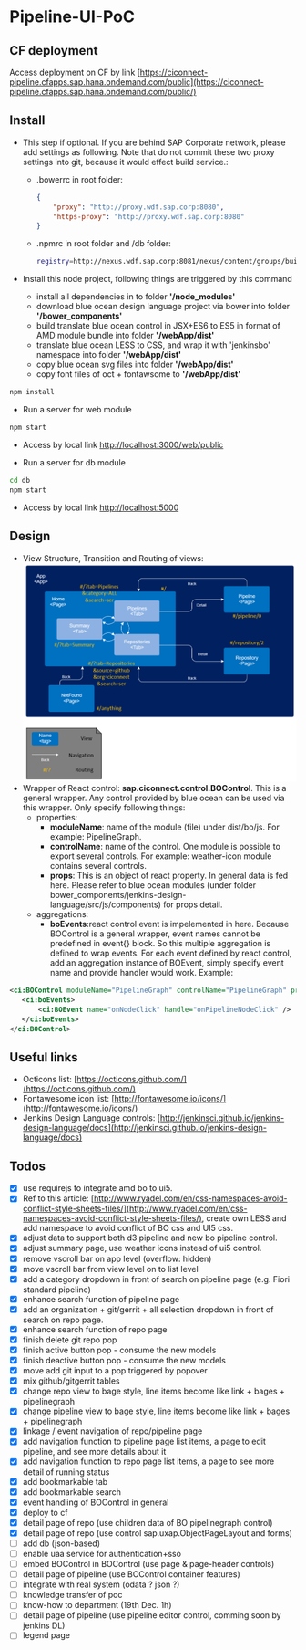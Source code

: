 # Pipeline-UI-PoC

CF deployment
--------------
Access deployment on CF by link [https://ciconnect-pipeline.cfapps.sap.hana.ondemand.com/public](https://ciconnect-pipeline.cfapps.sap.hana.ondemand.com/public/)

Install
--------------
 * This step if optional. If you are behind SAP Corporate network, please add settings as following. Note that do not commit these two proxy settings into git, because it would effect build service.:
 	* .bowerrc in root folder:
	 	``` json
	 	{
	 		"proxy": "http://proxy.wdf.sap.corp:8080",
			"https-proxy": "http://proxy.wdf.sap.corp:8080"
	 	}
		```
 	* .npmrc in root folder and /db folder:
		``` sh
		registry=http://nexus.wdf.sap.corp:8081/nexus/content/groups/build.releases.npm/
		```

 * Install this node project, following things are triggered by this command
 	* install all dependencies in to folder **'/node_modules'**
	* download blue ocean design language project via bower into folder **'/bower_components'**
	* build translate blue ocean control in JSX+ES6 to ES5 in format of AMD module bundle into folder **'/webApp/dist'**
	* translate blue ocean LESS to CSS, and wrap it with 'jenkinsbo' namespace into folder **'/webApp/dist'**
	* copy blue ocean svg files into folder **'/webApp/dist'**
	* copy font files of oct + fontawsome to **'/webApp/dist'**
``` sh
npm install
```

 * Run a server for web module
``` sh
npm start
```
 * Access by local link [http://localhost:3000/web/public](http://localhost:3000/web/public)

* Run a server for db module
``` sh
cd db
npm start
```
 * Access by local link [http://localhost:5000](http://localhost:5000)

Design
--------------
 * View Structure, Transition and Routing of views:
 ![](./doc/01.view.PNG)
 * Wrapper of React control: **sap.ciconnect.control.BOControl**. This is a general wrapper. Any control provided by blue ocean can be used via this wrapper. Only specify following things:
 	* properties:
 		* **moduleName**: name of the module (file) under dist/bo/js. For example: PipelineGraph.
 		* **controlName**: name of the control. One module is possible to export several controls. For example: weather-icon module contains several controls.
 		* **props**: This is an object of react property. In general data is fed here. Please refer to blue ocean modules (under folder bower_components/jenkins-design-language/src/js/components) for props detail.
 	* aggregations:
 		* **boEvents**:react control event is impelemented in here. Because BOControl is a general wrapper, event names cannot be predefined in event{} block. So this multiple aggregation is defined to wrap events. For each event defined by react control, add an aggregation instance of BOEvent, simply specify event name and provide handler would work.
 	Example:
 ``` xml
<ci:BOControl moduleName="PipelineGraph" controlName="PipelineGraph" props="{pipeline>abstract}">
	<ci:boEvents>
		<ci:BOEvent name="onNodeClick" handle="onPipelineNodeClick" />
	</ci:boEvents>
</ci:BOControl>
```	

Useful links
--------------
* Octicons list: [https://octicons.github.com/](https://octicons.github.com/)
* Fontawesome icon list: [http://fontawesome.io/icons/](http://fontawesome.io/icons/)
* Jenkins Design Language controls: [http://jenkinsci.github.io/jenkins-design-language/docs](http://jenkinsci.github.io/jenkins-design-language/docs)

Todos
--------------
- [x] use requirejs to integrate amd bo to ui5.
- [x] Ref to this article: [http://www.ryadel.com/en/css-namespaces-avoid-conflict-style-sheets-files/](http://www.ryadel.com/en/css-namespaces-avoid-conflict-style-sheets-files/), create own LESS and add namespace to avoid conflict of BO css and UI5 css.
- [x] adjust data to support both d3 pipeline and new bo pipeline control.
- [x] adjust summary page, use weather icons instead of ui5 control.
- [x] remove vscroll bar on app level (overflow: hidden)
- [x] move vscroll bar from view level on to list level
- [x] add a category dropdown in front of search on pipeline page (e.g. Fiori standard pipeline)
- [x] enhance search function of pipeline page
- [x] add an organization + git/gerrit + all selection dropdown in front of search on repo page.
- [x] enhance search function of repo page
- [x] finish delete git repo pop
- [x] finish active button pop - consume the new models
- [x] finish deactive button pop - consume the new models
- [x] move add git input to a pop triggered by popover
- [x] mix github/gitgerrit tables
- [x] change repo view to bage style, line items become like link + bages + pipelinegraph
- [x] change pipeline view to bage style, line items become like link + bages + pipelinegraph
- [x] linkage / event navigation of repo/pipeline page
- [x] add navigation function to pipeline page list items, a page to edit pipeline, and see more details about it
- [x] add navigation function to repo page list items, a page to see more detail of running status
- [x] add bookmarkable tab
- [x] add bookmarkable search
- [x] event handling of BOControl in general
- [x] deploy to cf
- [x] detail page of repo (use children data of BO pipelinegraph control)
- [x] detail page of repo (use control sap.uxap.ObjectPageLayout and forms)
- [ ] add db (json-based)
- [ ] enable uaa service for authentication+sso
- [ ] embed BOControl in BOControl (use page & page-header controls)
- [ ] detail page of pipeline (use BOControl container features)
- [ ] integrate with real system (odata ? json ?)
- [ ] knowledge transfer of poc 
- [ ] know-how to department (19th Dec.  1h)
- [ ] detail page of pipeline (use pipeline editor control, comming soon by jenkins DL)
- [ ] legend page
